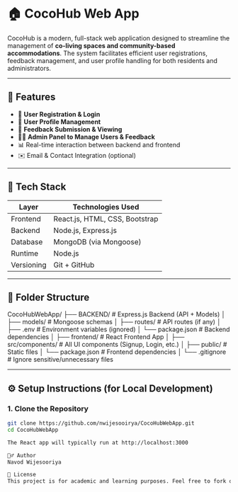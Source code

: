 # 🏠 CocoHub Web App

CocoHub is a modern, full-stack web application designed to streamline the management of **co-living spaces and community-based accommodations**. The system facilitates efficient user registrations, feedback management, and user profile handling for both residents and administrators.

---

## 📌 Features

- 🔐 **User Registration & Login**
- 👤 **User Profile Management**
- 📝 **Feedback Submission & Viewing**
- 🧑‍💼 **Admin Panel to Manage Users & Feedback**
- 📊 Real-time interaction between backend and frontend
- ✉️ Email & Contact Integration (optional)

---

## 🚀 Tech Stack

| Layer       | Technologies Used                |
|-------------|----------------------------------|
| Frontend    | React.js, HTML, CSS, Bootstrap   |
| Backend     | Node.js, Express.js              |
| Database    | MongoDB (via Mongoose)           |
| Runtime     | Node.js                          |
| Versioning  | Git + GitHub                     |

---

## 📁 Folder Structure

CocoHubWebApp/
├── BACKEND/ # Express.js Backend (API + Models)
│ ├── models/ # Mongoose schemas
│ ├── routes/ # API routes (if any)
│ ├── .env # Environment variables (ignored)
│ └── package.json # Backend dependencies
│
├── frontend/ # React Frontend App
│ ├── src/components/ # All UI components (Signup, Login, etc.)
│ ├── public/ # Static files
│ └── package.json # Frontend dependencies
│
└── .gitignore # Ignore sensitive/unnecessary files

---

## ⚙️ Setup Instructions (for Local Development)

### 1. Clone the Repository
```bash
git clone https://github.com/nwijesooirya/CocoHubWebApp.git
cd CocoHubWebApp

The React app will typically run at http://localhost:3000

🙋‍♂️ Author
Navod Wijesooriya

📜 License
This project is for academic and learning purposes. Feel free to fork or contribute with credits.
